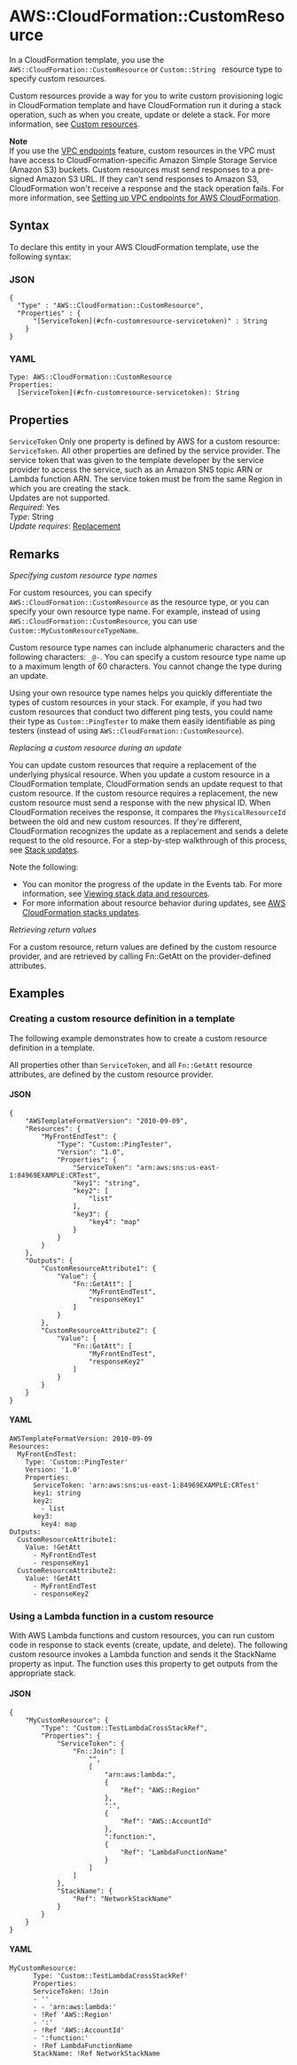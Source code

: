 # AWS::CloudFormation::CustomResource<a name="aws-resource-cfn-customresource"></a>

In a CloudFormation template, you use the `AWS::CloudFormation::CustomResource` or `Custom::String ` resource type to specify custom resources\.

Custom resources provide a way for you to write custom provisioning logic in CloudFormation template and have CloudFormation run it during a stack operation, such as when you create, update or delete a stack\. For more information, see [Custom resources](https://docs.aws.amazon.com/AWSCloudFormation/latest/UserGuide/template-custom-resources.html)\.

**Note**  
If you use the [VPC endpoints](https://docs.aws.amazon.com/vpc/latest/userguide/vpc-endpoints.html) feature, custom resources in the VPC must have access to CloudFormation\-specific Amazon Simple Storage Service \(Amazon S3\) buckets\. Custom resources must send responses to a pre\-signed Amazon S3 URL\. If they can't send responses to Amazon S3, CloudFormation won't receive a response and the stack operation fails\. For more information, see [Setting up VPC endpoints for AWS CloudFormation](https://docs.aws.amazon.com/AWSCloudFormation/latest/UserGuide/cfn-vpce-bucketnames.html)\.

## Syntax<a name="aws-resource-cfn-customresource-syntax"></a>

To declare this entity in your AWS CloudFormation template, use the following syntax:

### JSON<a name="aws-resource-cfn-customresource-syntax.json"></a>

```
{
  "Type" : "AWS::CloudFormation::CustomResource",
  "Properties" : {
      "[ServiceToken](#cfn-customresource-servicetoken)" : String
    }
}
```

### YAML<a name="aws-resource-cfn-customresource-syntax.yaml"></a>

```
Type: AWS::CloudFormation::CustomResource
Properties: 
  [ServiceToken](#cfn-customresource-servicetoken): String
```

## Properties<a name="aws-resource-cfn-customresource-properties"></a>

`ServiceToken`  <a name="cfn-customresource-servicetoken"></a>
Only one property is defined by AWS for a custom resource: `ServiceToken`\. All other properties are defined by the service provider\.
The service token that was given to the template developer by the service provider to access the service, such as an Amazon SNS topic ARN or Lambda function ARN\. The service token must be from the same Region in which you are creating the stack\.  
Updates are not supported\.  
*Required*: Yes  
*Type*: String  
*Update requires*: [Replacement](https://docs.aws.amazon.com/AWSCloudFormation/latest/UserGuide/using-cfn-updating-stacks-update-behaviors.html#update-replacement)

## Remarks<a name="aws-resource-cfn-customresource--remarks"></a>

 *Specifying custom resource type names* 

For custom resources, you can specify `AWS::CloudFormation::CustomResource` as the resource type, or you can specify your own resource type name\. For example, instead of using `AWS::CloudFormation::CustomResource`, you can use `Custom::MyCustomResourceTypeName`\.

Custom resource type names can include alphanumeric characters and the following characters: `_@-`\. You can specify a custom resource type name up to a maximum length of 60 characters\. You cannot change the type during an update\.

Using your own resource type names helps you quickly differentiate the types of custom resources in your stack\. For example, if you had two custom resources that conduct two different ping tests, you could name their type as `Custom::PingTester` to make them easily identifiable as ping testers \(instead of using `AWS::CloudFormation::CustomResource`\)\.

 *Replacing a custom resource during an update* 

You can update custom resources that require a replacement of the underlying physical resource\. When you update a custom resource in a CloudFormation template, CloudFormation sends an update request to that custom resource\. If the custom resource requires a replacement, the new custom resource must send a response with the new physical ID\. When CloudFormation receives the response, it compares the `PhysicalResourceId` between the old and new custom resources\. If they're different, CloudFormation recognizes the update as a replacement and sends a delete request to the old resource\. For a step\-by\-step walkthrough of this process, see [Stack updates](https://docs.aws.amazon.com/AWSCloudFormation/latest/UserGuide/template-custom-resources-sns.html#crpg-walkthrough-stack-updates)\.

Note the following:
+ You can monitor the progress of the update in the Events tab\. For more information, see [Viewing stack data and resources](https://docs.aws.amazon.com/AWSCloudFormation/latest/UserGuide/cfn-console-view-stack-data-resources.html)\.
+ For more information about resource behavior during updates, see [AWS CloudFormation stacks updates](https://docs.aws.amazon.com/AWSCloudFormation/latest/UserGuide/using-cfn-updating-stacks.html)\.

 *Retrieving return values* 

For a custom resource, return values are defined by the custom resource provider, and are retrieved by calling Fn::GetAtt on the provider\-defined attributes\.

## Examples<a name="aws-resource-cfn-customresource--examples"></a>



### Creating a custom resource definition in a template<a name="aws-resource-cfn-customresource--examples--Creating_a_custom_resource_definition_in_a_template"></a>

The following example demonstrates how to create a custom resource definition in a template\.

All properties other than `ServiceToken`, and all `Fn::GetAtt` resource attributes, are defined by the custom resource provider\.

#### JSON<a name="aws-resource-cfn-customresource--examples--Creating_a_custom_resource_definition_in_a_template--json"></a>

```
{
    "AWSTemplateFormatVersion": "2010-09-09",
    "Resources": {
        "MyFrontEndTest": {
            "Type": "Custom::PingTester",
            "Version": "1.0",
            "Properties": {
                "ServiceToken": "arn:aws:sns:us-east-1:84969EXAMPLE:CRTest",
                "key1": "string",
                "key2": [
                    "list"
                ],
                "key3": {
                    "key4": "map"
                }
            }
        }
    },
    "Outputs": {
        "CustomResourceAttribute1": {
            "Value": {
                "Fn::GetAtt": [
                    "MyFrontEndTest",
                    "responseKey1"
                ]
            }
        },
        "CustomResourceAttribute2": {
            "Value": {
                "Fn::GetAtt": [
                    "MyFrontEndTest",
                    "responseKey2"
                ]
            }
        }
    }
}
```

#### YAML<a name="aws-resource-cfn-customresource--examples--Creating_a_custom_resource_definition_in_a_template--yaml"></a>

```
AWSTemplateFormatVersion: 2010-09-09
Resources:
  MyFrontEndTest:
    Type: 'Custom::PingTester'
    Version: '1.0'
    Properties:
      ServiceToken: 'arn:aws:sns:us-east-1:84969EXAMPLE:CRTest'
      key1: string
      key2:
        - list
      key3:
        key4: map
Outputs:
  CustomResourceAttribute1:
    Value: !GetAtt 
      - MyFrontEndTest
      - responseKey1
  CustomResourceAttribute2:
    Value: !GetAtt 
      - MyFrontEndTest
      - responseKey2
```

### Using a Lambda function in a custom resource<a name="aws-resource-cfn-customresource--examples--Using_a__function_in_a_custom_resource"></a>

With AWS Lambda functions and custom resources, you can run custom code in response to stack events \(create, update, and delete\)\. The following custom resource invokes a Lambda function and sends it the StackName property as input\. The function uses this property to get outputs from the appropriate stack\.

#### JSON<a name="aws-resource-cfn-customresource--examples--Using_a__function_in_a_custom_resource--json"></a>

```
{
    "MyCustomResource": {
        "Type": "Custom::TestLambdaCrossStackRef",
        "Properties": {
            "ServiceToken": {
                "Fn::Join": [
                    "",
                    [
                        "arn:aws:lambda:",
                        {
                            "Ref": "AWS::Region"
                        },
                        ":",
                        {
                            "Ref": "AWS::AccountId"
                        },
                        ":function:",
                        {
                            "Ref": "LambdaFunctionName"
                        }
                    ]
                ]
            },
            "StackName": {
                "Ref": "NetworkStackName"
            }
        }
    }
}
```

#### YAML<a name="aws-resource-cfn-customresource--examples--Using_a__function_in_a_custom_resource--yaml"></a>

```
MyCustomResource:
      Type: 'Custom::TestLambdaCrossStackRef'
      Properties:
      ServiceToken: !Join 
      - ''
      - - 'arn:aws:lambda:'
      - !Ref 'AWS::Region'
      - ':'
      - !Ref 'AWS::AccountId'
      - ':function:'
      - !Ref LambdaFunctionName
      StackName: !Ref NetworkStackName
```